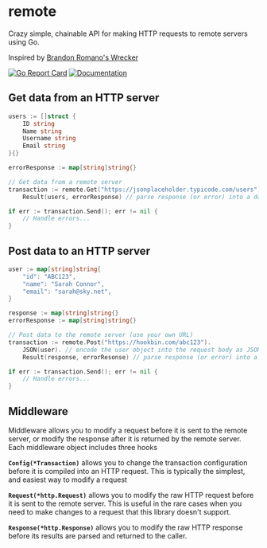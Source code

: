 # remote
Crazy simple, chainable API for making HTTP requests to remote servers using Go.

Inspired by [Brandon Romano's Wrecker](https://github.com/BrandonRomano/wrecker)

[![Go Report Card](https://goreportcard.com/badge/github.com/benpate/remote)](https://goreportcard.com/report/github.com/benpate/remote)
[![Documentation](https://godoc.org/github.com/benpate/remote?status.svg)](http://godoc.org/github.com/benpate/remote)

## Get data from an HTTP server
```go
users := []struct {
	ID string
	Name string
	Username string
	Email string
}{}

errorResponse := map[string]string{}

// Get data from a remote server
transaction := remote.Get("https://jsonplaceholder.typicode.com/users").
	Result(users, errorResponse) // parse response (or error) into a data structure

if err := transaction.Send(); err != nil {
	// Handle errors...
}
```


## Post data to an HTTP server
```go
user := map[string]string{
	"id": "ABC123",
	"name": "Sarah Connor",
	"email": "sarah@sky.net",
}

response := map[string]string{}
errorResponse := map[string]string{}

// Post data to the remote server (use your own URL)
transaction := remote.Post("https://hookbin.com/abc123").
	JSON(user). // encode the user object into the request body as JSON
	Result(response, errorResonse) // parse response (or error) into a data structure

if err := transaction.Send(); err != nil {
	// Handle errors...
}
```


## Middleware
Middleware allows you to modify a request before it is sent to the remote server, or modify the response after it is returned by the remote server.  Each middleware object includes three hooks

**`Config(*Transaction)`** allows you to change the transaction configuration before it is compiled into an HTTP request.  This is typically the simplest, and easiest way to modify a request

**`Request(*http.Request)`** allows you to modify the raw HTTP request before it is sent to the remote server.  This is useful in the rare cases when you need to make changes to a request that this library doesn't support.

**`Response(*http.Response)`** allows you to modify the raw HTTP response before its results are parsed and returned to the caller.